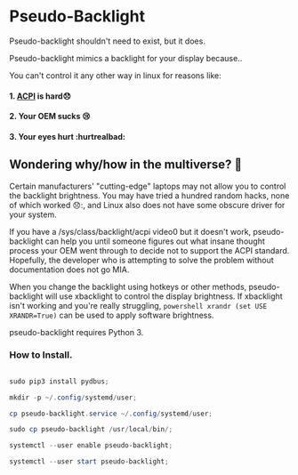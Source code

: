 # Pseudo-Backlight

Pseudo-backlight shouldn't need to exist, but it does.

Pseudo-backlight mimics a backlight for your display because..

You can't control it any other way in linux for reasons like:

#### 1. [ACPI](https://en.wikipedia.org/wiki/ACPI#:~:text=Advanced%20Configuration%20and%20Power%20Interface,swapping) is hard😞
#### 2. Your OEM sucks 😢
#### 3. Your eyes hurt :hurtrealbad:

## Wondering why/how in the multiverse? 🤔
Certain manufacturers' "cutting-edge" laptops may not allow you to control the backlight brightness. You may have tried a hundred random hacks, none of which worked 😞:, and Linux also does not have some obscure driver for your system.

If you have a /sys/class/backlight/acpi video0 but it doesn't work, pseudo-backlight can help you until someone figures out what insane thought process your OEM went through to decide not to support the ACPI standard. Hopefully, the developer who is attempting to solve the problem without documentation does not go MIA.

When you change the backlight using hotkeys or other methods, pseudo-backlight will use xbacklight to control the display brightness. If xbacklight isn't working and you're really struggling, ```` powershell xrandr (set USE XRANDR=True) ```` can be used to apply software brightness.

pseudo-backlight requires Python 3.

### How to Install.
```` powershell

sudo pip3 install pydbus;

mkdir -p ~/.config/systemd/user;

cp pseudo-backlight.service ~/.config/systemd/user;

sudo cp pseudo-backlight /usr/local/bin/;

systemctl --user enable pseudo-backlight;

systemctl --user start pseudo-backlight;

````
